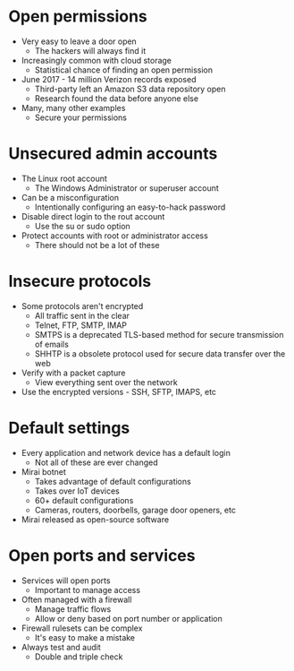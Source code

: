 # Open permissions
- Very easy to leave a door open
	- The hackers will always find it
- Increasingly common with cloud storage
	- Statistical chance of finding an open permission
- June 2017 - 14 million Verizon records exposed
	- Third-party left an Amazon S3 data repository open
	- Research found the data before anyone else
- Many, many other examples
	- Secure your permissions
# Unsecured admin accounts
- The Linux root account
	- The Windows Administrator or superuser account
- Can be a misconfiguration
	- Intentionally configuring an easy-to-hack password
- Disable direct login to the rout account
	- Use the su or sudo option
- Protect accounts with root or administrator access
	- There should not be a lot of these
# Insecure protocols
- Some protocols aren't encrypted
	- All traffic sent in the clear
	- Telnet, FTP, SMTP, IMAP
	- SMTPS is a deprecated TLS-based method for secure transmission of emails
	- SHHTP is a obsolete protocol used for secure data transfer over the web
- Verify with a packet capture
	- View everything sent over the network
- Use the encrypted versions - SSH, SFTP, IMAPS, etc
# Default settings
- Every application and network device has a default login
	- Not all of these are ever changed
- Mirai botnet
	- Takes advantage of default configurations
	- Takes over IoT devices
	- 60+ default configurations 
	- Cameras, routers, doorbells, garage door openers, etc
- Mirai released as open-source software
# Open ports and services
- Services will open ports
	- Important to manage access
- Often managed with a firewall
	- Manage traffic flows
	- Allow or deny based on port number or application
- Firewall rulesets can be complex
	- It's easy to make a mistake
- Always test and audit
	- Double and triple check
